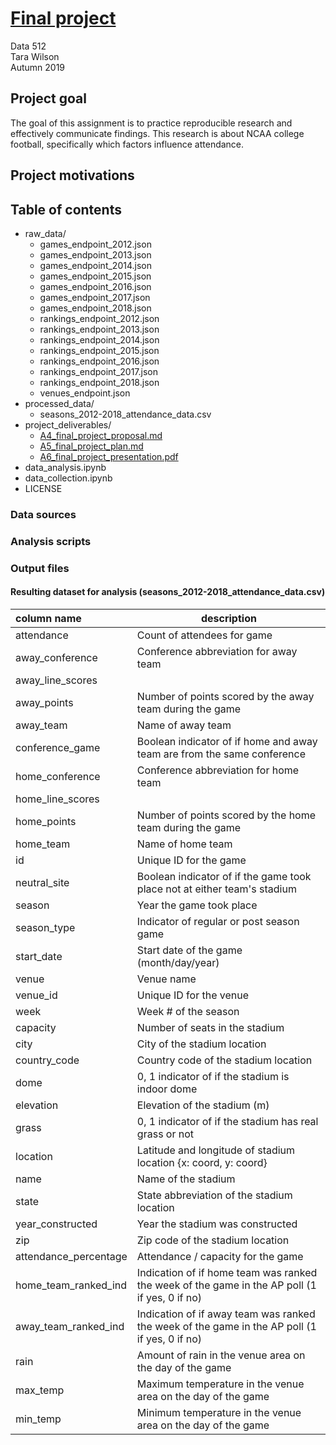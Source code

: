 # [Final project](https://wiki.communitydata.science/Human_Centered_Data_Science_(Fall_2019)/Assignments#A7:_Final_project_report)

Data 512  
Tara Wilson  
Autumn 2019  

## Project goal

The goal of this assignment is to practice reproducible research and effectively communicate findings.
This research is about NCAA college football, specifically which factors influence attendance. 

## Project motivations



## Table of contents

* raw_data/
    * games_endpoint_2012.json
    * games_endpoint_2013.json
    * games_endpoint_2014.json
    * games_endpoint_2015.json
    * games_endpoint_2016.json
    * games_endpoint_2017.json
    * games_endpoint_2018.json
    * rankings_endpoint_2012.json
    * rankings_endpoint_2013.json
    * rankings_endpoint_2014.json
    * rankings_endpoint_2015.json
    * rankings_endpoint_2016.json
    * rankings_endpoint_2017.json
    * rankings_endpoint_2018.json
    * venues_endpoint.json
* processed_data/
    * seasons_2012-2018_attendance_data.csv
* project_deliverables/
    * [A4_final_project_proposal.md](https://wiki.communitydata.science/Human_Centered_Data_Science_(Fall_2019)/Assignments#A4:_Final_project_proposal)
    * [A5_final_project_plan.md](https://wiki.communitydata.science/Human_Centered_Data_Science_(Fall_2019)/Assignments#A5:_Final_project_plan)
    * [A6_final_project_presentation.pdf](https://wiki.communitydata.science/Human_Centered_Data_Science_(Fall_2019)/Assignments#A6:_Final_project_presentation)
* data_analysis.ipynb
* data_collection.ipynb
* LICENSE

### Data sources

### Analysis scripts

### Output files

#### Resulting dataset for analysis (seasons_2012-2018_attendance_data.csv)

|   column name        |   description  |
|:---------------------|----------------|
|attendance            |Count of attendees for game |
|away_conference       |Conference abbreviation for away team |
|away_line_scores      | |
|away_points           |Number of points scored by the away team during the game |
|away_team             |Name of away team |
|conference_game       |Boolean indicator of if home and away team are from the same conference |
|home_conference       |Conference abbreviation for home team |
|home_line_scores      | |
|home_points           |Number of points scored by the home team during the game |
|home_team             |Name of home team |
|id                    |Unique ID for the game |
|neutral_site          |Boolean indicator of if the game took place not at either team's stadium |
|season                |Year the game took place |
|season_type           |Indicator of regular or post season game |
|start_date            |Start date of the game (month/day/year) |
|venue                 |Venue name |
|venue_id              |Unique ID for the venue |
|week                  |Week # of the season |
|capacity              |Number of seats in the stadium |
|city                  |City of the stadium location |
|country_code          |Country code of the stadium location |
|dome                  |0, 1 indicator of if the stadium is indoor dome |
|elevation             |Elevation of the stadium (m) |
|grass                 |0, 1 indicator of if the stadium has real grass or not |
|location              |Latitude and longitude of stadium location {x: coord, y: coord} |
|name                  |Name of the stadium |
|state                 |State abbreviation of the stadium location |
|year_constructed      |Year the stadium was constructed |
|zip                   |Zip code of the stadium location|
|attendance_percentage |Attendance / capacity for the game |
|home_team_ranked_ind  |Indication of if home team was ranked the week of the game in the AP poll (1 if yes, 0 if no) |
|away_team_ranked_ind  |Indication of if away team was ranked the week of the game in the AP poll (1 if yes, 0 if no) |
|rain                  |Amount of rain in the venue area on the day of the game |
|max_temp              |Maximum temperature in the venue area on the day of the game |
|min_temp              |Minimum temperature in the venue area on the day of the game |
